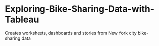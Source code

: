# Exploring-Bike-Sharing-Data-with-Tableau
Creates worksheets, dashboards and stories from New York city bike-sharing data 
